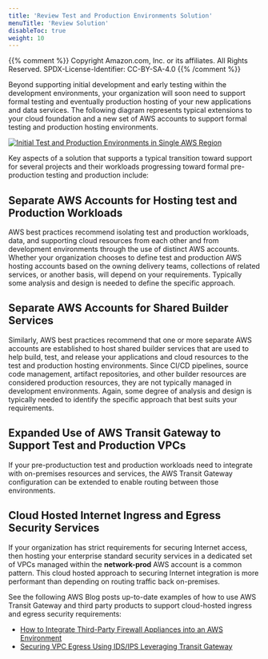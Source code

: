 ```yaml
---
title: 'Review Test and Production Environments Solution'
menuTitle: 'Review Solution'
disableToc: true
weight: 10
---
```


{{% comment %}}
Copyright Amazon.com, Inc. or its affiliates. All Rights Reserved.
SPDX-License-Identifier: CC-BY-SA-4.0
{{% /comment %}}

Beyond supporting initial development and early testing within the development environments, your organization will soon need to support formal testing and eventually production hosting of your new applications and data services.  The following diagram represents typical extensions to your cloud foundation and a new set of AWS accounts to support formal testing and production hosting environments.

[![Initial Test and Production Environments in Single AWS Region](/images/04-test-prod/initial-foundation-test-prod-single-region.png)](/images/04-test-prod/initial-foundation-test-prod-single-region.png)

Key aspects of a solution that supports a typical transition toward support for several projects and their workloads progressing toward formal pre-production testing and production include:

## Separate AWS Accounts for Hosting test and Production Workloads

AWS best practices recommend isolating test and production workloads, data, and supporting cloud resources from each other and from development environments through the use of distinct AWS accounts.  Whether your organization chooses to define test and production AWS hosting accounts based on the owning delivery teams, collections of related services, or another basis, will depend on your requirements.  Typically some analysis and design is needed to define the specific approach.

## Separate AWS Accounts for Shared Builder Services

Similarly, AWS best practices recommend that one or more separate AWS accounts are established to host shared builder services that are used to help build, test, and release your applications and cloud resources to the test and production hosting environments. Since CI/CD pipelines, source code management, artifact repositories, and other builder resources are considered production resources, they are not typically managed in development environments. Again, some degree of analysis and design is typically needed to identify the specific approach that best suits your requirements.

## Expanded Use of AWS Transit Gateway to Support Test and Production VPCs

If your pre-productuction test and production workloads need to integrate with on-premises resources and services, the AWS Transit Gateway configuration can be extended to enable routing between those environments.

## Cloud Hosted Internet Ingress and Egress Security Services

If your organization has strict requirements for securing Internet access, then hosting your enterprise standard security services in a dedicated set of VPCs managed within the **network-prod** AWS account is a common pattern.  This cloud hosted approach to securing Internet integration is more performant than depending on routing traffic back on-premises.

See the following AWS Blog posts up-to-date examples of how to use AWS Transit Gateway and third party products to support cloud-hosted ingress and egress security requirements:

* [How to Integrate Third-Party Firewall Appliances into an AWS Environment](https://aws.amazon.com/blogs/networking-and-content-delivery/how-to-integrate-third-party-firewall-appliances-into-an-aws-environment/)
* [Securing VPC Egress Using IDS/IPS Leveraging Transit Gateway](https://aws.amazon.com/blogs/networking-and-content-delivery/securing-egress-using-ids-ips-leveraging-transit-gateway/)